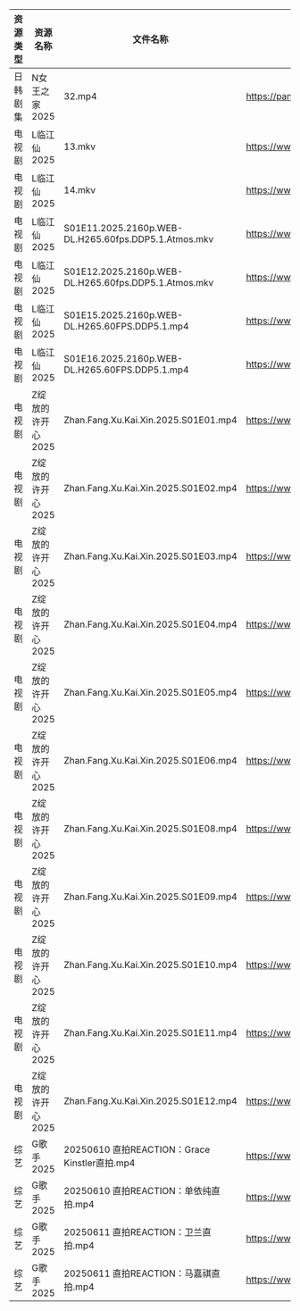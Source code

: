 | 资源类型 | 资源名称        | 文件名称                                                 | 分享链接                                 | 更新时间                |
| ---- | ----------- | ---------------------------------------------------- | ------------------------------------ | ------------------- |
| 日韩剧集 | N女王之家2025   | 32.mp4                                               | https://pan.quark.cn/s/a85463f38f49  | 2025-06-11 16:28:47 |
| 电视剧  | L临江仙2025    | 13.mkv                                               | https://www.alipan.com/s/aHUrMGuzZxp | 2025-06-11 20:01:47 |
| 电视剧  | L临江仙2025    | 14.mkv                                               | https://www.alipan.com/s/aHUrMGuzZxp | 2025-06-11 20:01:47 |
| 电视剧  | L临江仙2025    | S01E11.2025.2160p.WEB-DL.H265.60fps.DDP5.1.Atmos.mkv | https://www.alipan.com/s/aHUrMGuzZxp | 2025-06-11 20:01:46 |
| 电视剧  | L临江仙2025    | S01E12.2025.2160p.WEB-DL.H265.60fps.DDP5.1.Atmos.mkv | https://www.alipan.com/s/aHUrMGuzZxp | 2025-06-11 20:01:46 |
| 电视剧  | L临江仙2025    | S01E15.2025.2160p.WEB-DL.H265.60FPS.DDP5.1.mp4       | https://www.alipan.com/s/aHUrMGuzZxp | 2025-06-11 20:01:45 |
| 电视剧  | L临江仙2025    | S01E16.2025.2160p.WEB-DL.H265.60FPS.DDP5.1.mp4       | https://www.alipan.com/s/aHUrMGuzZxp | 2025-06-11 20:01:43 |
| 电视剧  | Z绽放的许开心2025 | Zhan.Fang.Xu.Kai.Xin.2025.S01E01.mp4                 | https://www.alipan.com/s/ZU4VVsiG1J9 | 2025-06-11 08:05:56 |
| 电视剧  | Z绽放的许开心2025 | Zhan.Fang.Xu.Kai.Xin.2025.S01E02.mp4                 | https://www.alipan.com/s/ZU4VVsiG1J9 | 2025-06-11 08:05:56 |
| 电视剧  | Z绽放的许开心2025 | Zhan.Fang.Xu.Kai.Xin.2025.S01E03.mp4                 | https://www.alipan.com/s/ZU4VVsiG1J9 | 2025-06-11 08:05:55 |
| 电视剧  | Z绽放的许开心2025 | Zhan.Fang.Xu.Kai.Xin.2025.S01E04.mp4                 | https://www.alipan.com/s/ZU4VVsiG1J9 | 2025-06-11 08:05:54 |
| 电视剧  | Z绽放的许开心2025 | Zhan.Fang.Xu.Kai.Xin.2025.S01E05.mp4                 | https://www.alipan.com/s/ZU4VVsiG1J9 | 2025-06-11 08:05:54 |
| 电视剧  | Z绽放的许开心2025 | Zhan.Fang.Xu.Kai.Xin.2025.S01E06.mp4                 | https://www.alipan.com/s/ZU4VVsiG1J9 | 2025-06-11 08:05:53 |
| 电视剧  | Z绽放的许开心2025 | Zhan.Fang.Xu.Kai.Xin.2025.S01E08.mp4                 | https://www.alipan.com/s/ZU4VVsiG1J9 | 2025-06-11 08:05:52 |
| 电视剧  | Z绽放的许开心2025 | Zhan.Fang.Xu.Kai.Xin.2025.S01E09.mp4                 | https://www.alipan.com/s/ZU4VVsiG1J9 | 2025-06-11 08:05:52 |
| 电视剧  | Z绽放的许开心2025 | Zhan.Fang.Xu.Kai.Xin.2025.S01E10.mp4                 | https://www.alipan.com/s/ZU4VVsiG1J9 | 2025-06-11 08:05:51 |
| 电视剧  | Z绽放的许开心2025 | Zhan.Fang.Xu.Kai.Xin.2025.S01E11.mp4                 | https://www.alipan.com/s/ZU4VVsiG1J9 | 2025-06-11 08:05:51 |
| 电视剧  | Z绽放的许开心2025 | Zhan.Fang.Xu.Kai.Xin.2025.S01E12.mp4                 | https://www.alipan.com/s/ZU4VVsiG1J9 | 2025-06-11 08:05:50 |
| 综艺   | G歌手2025     | 20250610 直拍REACTION：Grace Kinstler直拍.mp4             | https://www.alipan.com/s/BnAVvcGrxme | 2025-06-11 13:06:06 |
| 综艺   | G歌手2025     | 20250610 直拍REACTION：单依纯直拍.mp4                        | https://www.alipan.com/s/BnAVvcGrxme | 2025-06-11 13:06:05 |
| 综艺   | G歌手2025     | 20250611 直拍REACTION：卫兰直拍.mp4                         | https://www.alipan.com/s/BnAVvcGrxme | 2025-06-11 16:06:01 |
| 综艺   | G歌手2025     | 20250611 直拍REACTION：马嘉祺直拍.mp4                        | https://www.alipan.com/s/BnAVvcGrxme | 2025-06-11 16:06:01 |
